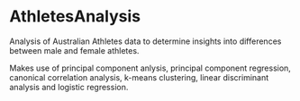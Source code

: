 # AthletesAnalysis
Analysis of Australian Athletes data to determine insights into differences between male and female athletes.

Makes use of principal component anlysis, principal component regression, canonical correlation analysis, k-means clustering, linear discriminant analysis and logistic regression.
